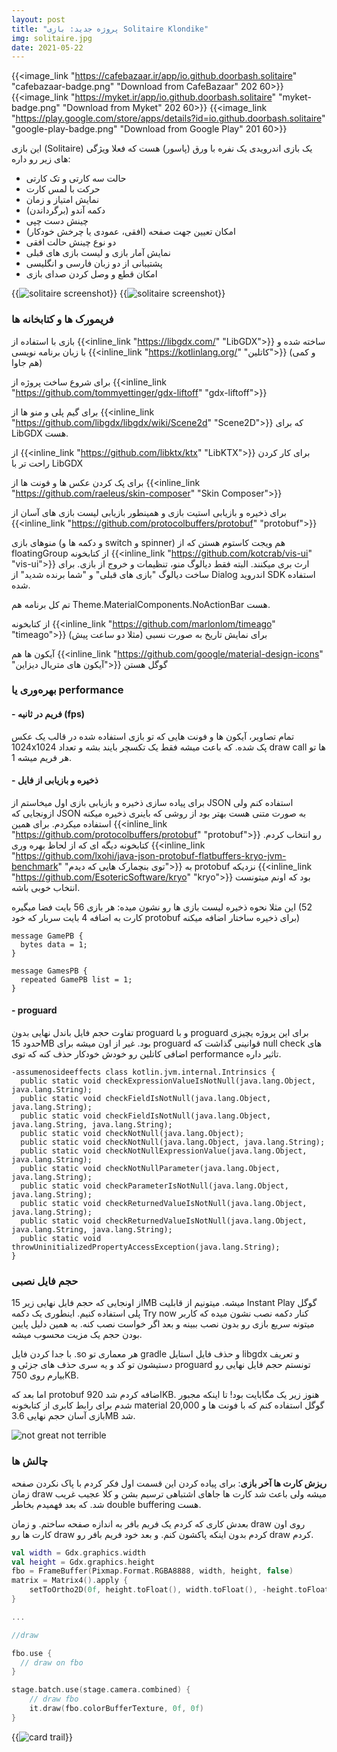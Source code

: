 ```yaml
---
layout: post
title: "پروژه جدید: بازی Solitaire Klondike"
img: solitaire.jpg
date: 2021-05-22
---
```


{{<image_link "https://cafebazaar.ir/app/io.github.doorbash.solitaire" "cafebazaar-badge.png" "Download from CafeBazaar" 202 60>}}
{{<image_link "https://myket.ir/app/io.github.doorbash.solitaire" "myket-badge.png" "Download from Myket" 202 60>}}
{{<image_link "https://play.google.com/store/apps/details?id=io.github.doorbash.solitaire" "google-play-badge.png" "Download from Google Play" 201 60>}}

این بازی (Solitaire) یک بازی اندرویدی یک نفره با ورق (پاسور) هست که فعلا ویژگی های زیر رو داره:
- حالت سه کارتی و تک کارتی
- حرکت با لمس کارت
- نمایش امتیاز و زمان
- دکمه آندو (برگرداندن)
- چینش دست چپی
- امکان تعیین جهت صفحه (افقی، عمودی یا چرخش خودکار)
- دو نوع چینش حالت افقی
- نمایش آمار بازی و لیست بازی های قبلی 
- پشتیبانی از دو زبان فارسی و انگلیسی
- امکان قطع و وصل کردن صدای بازی

{{<image src="solitaire_screenshot_1.jpg" alt="solitaire screenshot">}}
{{<image src="solitaire_screenshot_2.jpg" alt="solitaire screenshot">}}

### فریمورک ها و کتابخانه ها
بازی با استفاده از {{<inline_link "https://libgdx.com/" "LibGDX">}} ساخته شده و با زبان برنامه نویسی {{<inline_link "https://kotlinlang.org/" "کاتلین">}} (و کمی هم جاوا)

برای شروع ساخت پروژه از {{<inline_link "https://github.com/tommyettinger/gdx-liftoff" "gdx-liftoff">}}

برای گیم پلی و منو ها از {{<inline_link "https://github.com/libgdx/libgdx/wiki/Scene2d" "Scene2D">}} که برای LibGDX هست. 

از {{<inline_link "https://github.com/libktx/ktx" "LibKTX">}} برای کار کردن راحت تر با LibGDX

برای پک کردن عکس ها و فونت ها از {{<inline_link "https://github.com/raeleus/skin-composer" "Skin Composer">}}

برای ذخیره و بازیابی استیت بازی و همینطور بازیابی لیست بازی های آسان از {{<inline_link "https://github.com/protocolbuffers/protobuf" "protobuf">}}

 منوهای بازی (و دکمه ها و switch و spinner) هم ویجت کاستوم هستن که از  floatingGroup از کتابخونه {{<inline_link "https://github.com/kotcrab/vis-ui" "vis-ui">}} ارث بری میکنند. البته فقط دیالوگ منو، تنظیمات و خروج از بازی.
برای ساخت دیالوگ "بازی های قبلی" و "شما برنده شدید" از Dialog اندروید SDK استفاده شده. 

تم کل برنامه هم Theme.MaterialComponents.NoActionBar هست. 

از کتابخونه {{<inline_link "https://github.com/marlonlom/timeago" "timeago">}} برای نمایش تاریخ به صورت نسبی (مثلا دو ساعت پیش)

آیکون ها هم {{<inline_link "https://github.com/google/material-design-icons" "آیکون های متریال دیزاین">}} گوگل هستن

### بهره‌وری یا performance

#### - فریم در ثانیه (fps)

 تمام تصاویر، آیکون ها و فونت هایی که تو بازی استفاده شده در قالب یک عکس 1024x1024 پک شده. که باعث میشه فقط یک تکسچر بایند بشه و تعداد draw call ها تو هر فریم میشه 1.

#### - ذخیره و بازیابی از فایل
برای پیاده سازی ذخیره و بازیابی بازی اول میخاستم از JSON استفاده کنم ولی ازونجایی که JSON به صورت متنی هست بهتر بود از روشی که باینری ذخیره میکنه استفاده میکردم. برای همین {{<inline_link "https://github.com/protocolbuffers/protobuf" "protobuf">}} رو انتخاب کردم. کتابخونه دیگه ای که از لحاظ بهره وری {{<inline_link "https://github.com/lxohi/java-json-protobuf-flatbuffers-kryo-jvm-benchmark" "توی بنچمارک هایی که دیدم">}} به protobuf نزدیکه {{<inline_link "https://github.com/EsotericSoftware/kryo" "kryo">}} بود که اونم میتونست انتخاب خوبی باشه.

این مثلا نحوه ذخیره لیست بازی ها رو نشون میده:
هر بازی 56 بایت فضا میگیره (52 کارت به اضافه 4 بایت سربار که خود protobuf برای ذخیره ساختار اضافه میکنه)

```plaintext
message GamePB {
  bytes data = 1;
}

message GamesPB {
  repeated GamePB list = 1;
}
```

#### - proguard
تفاوت حجم فایل باندل نهایی بدون proguard و با proguard برای این پروژه یچیزی حدود 15MB بود. 
غیر از اون میشه برای proguard قوانینی گذاشت که null check های اضافی کاتلین رو خودش خودکار حذف کنه که توی performance تاثیر داره.

```plaintext
-assumenosideeffects class kotlin.jvm.internal.Intrinsics {
  public static void checkExpressionValueIsNotNull(java.lang.Object, java.lang.String);
  public static void checkFieldIsNotNull(java.lang.Object, java.lang.String);
  public static void checkFieldIsNotNull(java.lang.Object, java.lang.String, java.lang.String);
  public static void checkNotNull(java.lang.Object);
  public static void checkNotNull(java.lang.Object, java.lang.String);
  public static void checkNotNullExpressionValue(java.lang.Object, java.lang.String);
  public static void checkNotNullParameter(java.lang.Object, java.lang.String);
  public static void checkParameterIsNotNull(java.lang.Object, java.lang.String);
  public static void checkReturnedValueIsNotNull(java.lang.Object, java.lang.String);
  public static void checkReturnedValueIsNotNull(java.lang.Object, java.lang.String, java.lang.String);
  public static void throwUninitializedPropertyAccessException(java.lang.String);
}
```

### حجم فایل نصبی
از اونجایی که حجم فایل  نهایی زیر 15MB میشه. میتونیم از قابلیت Instant Play گوگل پلی استفاده کنیم. اینطوری یک دکمه Try now کنار دکمه نصب نشون میده که کاربر میتونه سریع بازی رو بدون نصب ببینه و بعد اگر خواست نصب کنه. به همین دلیل پایین بودن حجم یک مزیت محسوب میشه.

با جدا کردن فایل .so هر معماری تو gradle و حذف فایل استایل libgdx و تعریف دستیشون تو کد و یه سری حذف های جزئی و proguard تونستم حجم فایل نهایی رو بیارم روی 750KB. 

اما بعد که protobuf اضافه کردم شد 920KB. هنوز زیر یک مگابایت بود! تا اینکه مجبور شدم برای رابط کابری از کتابخونه material گوگل استفاده کنم که با فونت ها و 20,000 بازی آسان حجم نهایی 3.6MB شد.

![not great not terrible](https://media.giphy.com/media/B2l0NnxK9KiVa0CXBh/giphy.gif)

### چالش ها

**ریزش کارت ها آخر بازی**:
برای پیاده کردن این قسمت اول فکر کردم با پاک نکردن صفحه زمان draw میشه ولی باعث شد کارت ها جاهای اشتباهی ترسیم بشن و کلا عجیب غریب شد. که بعد فهمیدم بخاطر double buffering هست.

بعدش کاری که کردم یک فریم بافر به اندازه صفحه ساختم. و زمان draw روی اون کارت ها رو draw کردم بدون اینکه پاکشون کنم. و بعد خود فریم بافر رو draw کردم.

```kotlin
val width = Gdx.graphics.width
val height = Gdx.graphics.height
fbo = FrameBuffer(Pixmap.Format.RGBA8888, width, height, false)
matrix = Matrix4().apply {
    setToOrtho2D(0f, height.toFloat(), width.toFloat(), -height.toFloat())
}

... 

//draw

fbo.use {
  // draw on fbo
}

stage.batch.use(stage.camera.combined) {
    // draw fbo
    it.draw(fbo.colorBufferTexture, 0f, 0f)
}
```

{{<image src="solitaire_card_trail.jpg" alt="card trail">}}
